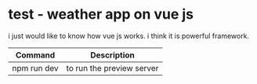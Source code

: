 # test - weather app on vue js
 
i just would like to know how vue js works. i think it is powerful framework.

| Command    | Description               |
|---------   |------------               |
|npm run dev | to run the preview server | 
